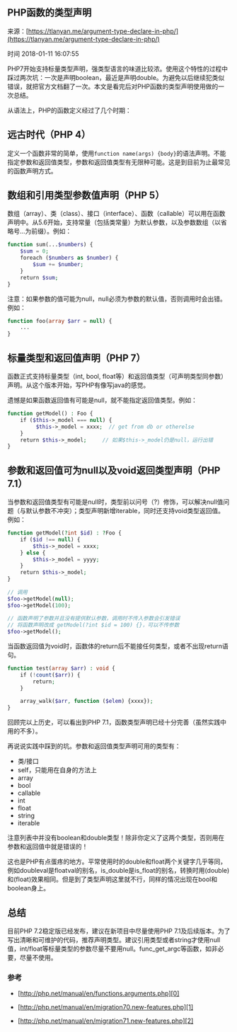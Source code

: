 ## PHP函数的类型声明

来源：[https://tlanyan.me/argument-type-declare-in-php/](https://tlanyan.me/argument-type-declare-in-php/)

时间 2018-01-11 16:07:55


PHP7开始支持标量类型声明，强类型语言的味道比较浓。使用这个特性的过程中踩过两次坑：一次是声明boolean，最近是声明double。为避免以后继续犯类似错误，就把官方文档翻了一次。本文是看完后对PHP函数的类型声明使用做的一次总结。

从语法上，PHP的函数定义经过了几个时期：


## 远古时代（PHP 4）

定义一个函数非常的简单，使用`function name(args) {body}`的语法声明。不能指定参数和返回值类型，参数和返回值类型有无限种可能。这是到目前为止最常见的函数声明方式。


## 数组和引用类型参数值声明（PHP 5）

数组（array）、类（class）、接口（interface）、函数（callable）可以用在函数声明中。从5.6开始，支持常量（包括类常量）为默认参数，以及参数数组（以省略号…为前缀）。例如：

```php
function sum(...$numbers) {
    $sum = 0;
    foreach ($numbers as $number) {
        $sum += $number;
    }
    return $sum;
}

```

注意：如果参数的值可能为null，null必须为参数的默认值，否则调用时会出错。例如：

```php
function foo(array $arr = null) {
    ...
}

```


## 标量类型和返回值声明（PHP 7）

函数正式支持标量类型（int, bool, float等）和返回值类型（可声明类型同参数）声明。从这个版本开始，写PHP有像写java的感觉。

遗憾是如果函数返回值有可能是null，就不能指定返回值类型。例如：

```php
function getModel() : Foo {
    if ($this->_model === null) {
         $this->_model = xxxx;  // get from db or otherelse
    }
    return $this->_model;     // 如果$this->_model仍是null，运行出错
}

```


## 参数和返回值可为null以及void返回类型声明（PHP 7.1）

当参数和返回值类型有可能是null时，类型前以问号（?）修饰，可以解决null值问题（与默认参数不冲突）；类型声明新增iterable，同时还支持void类型返回值。例如：

```php
function getModel(?int $id) : ?Foo {
    if ($id !== null) {
        $this->_model = xxxx;
    } else {
        $this->_model = yyyy;
    }
    return $this->_model;
}
 
// 调用
$foo->getModel(null);
$foo->getModel(100);
 
// 函数声明了参数并且没有提供默认参数，调用时不传入参数会引发错误
// 将函数声明改成 getModel(?int $id = 100) {}，可以不传参数
$foo->getModel();

```

当函数返回值为void时，函数体的return后不能接任何类型，或者不出现return语句。

```php
function test(array $arr) : void {
    if (!count($arr)) {
        return;
    }
 
    array_walk($arr, function ($elem) {xxxx});
}

```

回顾完以上历史，可以看出到PHP 7.1，函数类型声明已经十分完善（虽然实践中用的不多）。

再说说实践中踩到的坑。参数和返回值类型声明可用的类型有：



* 类/接口
* self，只能用在自身的方法上
* array
* bool
* callable
* int
* float
* string
* iterable
  

注意列表中并没有boolean和double类型！除非你定义了这两个类型，否则用在参数和返回值中就是错误的！

这也是PHP有点蛋疼的地方。平常使用时的double和float两个关键字几乎等同，例如doubleval是floatval的别名，is_double是is_float的别名，转换时用(double)和(float)效果相同。但是到了类型声明这里就不行，同样的情况出现在bool和boolean身上。


## 总结

目前PHP 7.2稳定版已经发布，建议在新项目中尽量使用PHP 7.1及后续版本。为了写出清晰和可维护的代码，推荐声明类型。建议引用类型或者string才使用null值，int/float等标量类型的参数尽量不要用null。func_get_argc等函数，如非必要，尽量不使用。


### 参考



* [http://php.net/manual/en/functions.arguments.php][0]
    
* [http://php.net/manual/en/migration70.new-features.php][1]
    
* [http://php.net/manual/en/migration71.new-features.php][2]
    
  



[0]: http://php.net/manual/en/functions.arguments.php
[1]: http://php.net/manual/en/migration70.new-features.php
[2]: http://php.net/manual/en/migration71.new-features.php